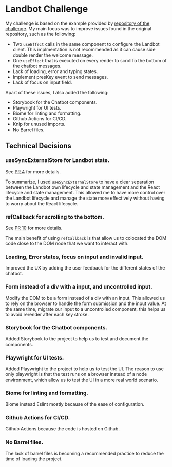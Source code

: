 # Landbot Challenge

My challenge is based on the example provided by [repository of the challenge](https://github.com/hello-umi/frontend-challenge-2). My main focus was to improve issues found in the original repository, such as the following:

- Two `useEffect` calls in the same component to configure the Landbot client. This implmentation is not recommended as it can cause side double render the welcome message.
- One `useEffect` that is executed on every render to scrollTo the bottom of the chatbot messages.
- Lack of loading, error and typing states.
- Implement presKey event to send messages.
- Lack of focus on input field.

Apart of these issues, I also added the following:

- Storybook for the Chatbot components.
- Playwright for UI tests.
- Biome for linting and formatting.
- Github Actions for CI/CD.
- Knip for unused imports.
- No Barrel files.


## Technical Decisions

### useSyncExternalStore for Landbot state.

See [PR 4](https://github.com/Afsoon/landbot/pull/4) for more details.

To summarize, I used `useSyncExternalStore` to have a clear separation between the Landbot own lifecycle and state management and the React lifecycle and state management. This allowed me to have more control over the Landbot lifecycle and manage the state more effectively without having to worry about the React lifecycle.

### refCallback for scrolling to the bottom.

See [PR 10](https://github.com/Afsoon/landbot/pull/10) for more details.

The main benefit of using `refCallback` is that allow us to colocated the DOM code close to the DOM node that we want to interact with.

### Loading, Error states, focus on input and invalid input.

Improved the UX by adding the user feedback for the different states of the chatbot.

### Form instead of a div with a input, and uncontrolled input.

Modify the DOM to be a form instead of a div with an input. This allowed us to rely on the browser to handle the form submission and the input value. At the same time, migrate our input to a uncontrolled component, this helps us to avoid rerender after each key stroke.

### Storybook for the Chatbot components.

Added Storybook to the project to help us to test and document the components.

### Playwright for UI tests.

Added Playwright to the project to help us to test the UI. The reason to use only playwright is that the test runs on a browser instead of a node environment, which allow us to test the UI in a more real world scenario.

### Biome for linting and formatting.

Biome instead Eslint mostly because of the ease of configuration.

### Github Actions for CI/CD.

Github Actions because the code is hosted on Github.

### No Barrel files.

The lack of barrel files is becoming a recommended practice to reduce the time of loading the project. 